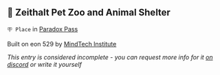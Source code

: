 ## 🦁 Zeithalt Pet Zoo and Animal Shelter

`🪧 Place` in [Paradox Pass](<https://zeithalt.github.io/r/paradox_pass.html>)

Built on eon 529 by [MindTech Institute](<https://zeithalt.github.io/r/mindtech_institute.html>)

_This entry is considered incomplete - you can request more info for it [on discord](<https://discord.com/channels/562910943848169472/1173922660489633802>) or write it yourself_

<!---
keywords:  mt, paradox pass
aliases: 
-->